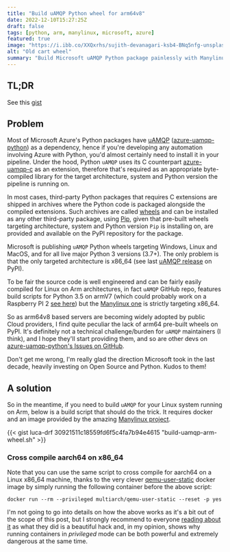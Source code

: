 ```yaml
---
title: "Build uAMQP Python wheel for arm64v8"
date: 2022-12-10T15:27:25Z
draft: false
tags: [python, arm, manylinux, microsoft, azure]
featured: true
image: "https://i.ibb.co/XXQxrhs/sujith-devanagari-ksb4-BNq5nfg-unsplash.jpg"
alt: "Old cart wheel"
summary: "Build Microsoft uAMQP Python package painlessly with Manylinux docker image"
---
```


TL;DR
-----

See this [gist](https://gist.github.com/luca-drf/30921511c18559fd6f5c4fa7b94e4615)


Problem
-------

Most of Microsoft Azure's Python packages have
[uAMQP](https://pypi.org/project/uamqp/)
([azure-uamqp-python](https://github.com/Azure/azure-uamqp-python)) as a
dependency, hence if you're developing any automation involving Azure with
Python, you'd almost certainly need to install it in your pipeline. Under the
hood, Python `uAMQP` uses its C counterpart
[azure-uamqp-c](https://github.com/Azure/azure-uamqp-c) as an extension,
therefore that's required as an appropriate byte-compiled library for the target
architecture, system and Python version the pipeline is running on.

In most cases, third-party Python packages that requires C extensions are
shipped in archives where the Python code is packaged alongside the compiled
extensions. Such archives are called [wheels](https://pythonwheels.com/) and can
be installed as any other third-party package, using
[Pip](https://pip.pypa.io/en/stable/), given that pre-built wheels targeting
architecture, system and Python version `Pip` is installing on, are provided and
available on the PyPI repository for the package.

Microsoft is publishing `uAMQP` Python wheels targeting Windows, Linux and
MacOS, and for all live major Python 3 versions (3.7+). The only problem is that
the only targeted architecture is x86_64 (see last
[uAMQP release](https://pypi.org/project/uamqp/#files) on PyPI).

To be fair the source code is well engineered and can be fairly easily compiled
for Linux on Arm architectures, in fact `uAMQP` GitHub repo, features
build scripts for Python 3.5 on armV7 (which could probably work on a Raspberry
PI 2
[see here](https://github.com/Azure/azure-uamqp-python/blob/main/build_armv7l.sh))
but the [Manylinux one](https://github.com/Azure/azure-uamqp-python/blob/main/build_many_linux.sh)
is strictly targeting x86_64.

So as arm64v8 based servers are becoming widely adopted by public Cloud
providers, I find quite peculiar the lack of arm64 pre-built wheels on PyPI.
It's definitely not a technical challenge/burden for `uAMQP` maintainers (I
think), and I hope they'll start providing them, and so are other devs on
[azure-uamqp-python's Issues on GitHub](https://github.com/Azure/azure-uamqp-python/issues/349).

Don't get me wrong, I'm really glad the direction Microsoft took in the last
decade, heavily investing on Open Source and Python. Kudos to them!


A solution
----------

So in the meantime, if you need to build `uAMQP` for your Linux system running
on Arm, below is a build script that should do the trick. It requires docker and
an image provided by the amazing [Manylinux project](https://github.com/pypa/manylinux).

{{< gist luca-drf 30921511c18559fd6f5c4fa7b94e4615 "build-uamqp-arm-wheel.sh" >}}


### Cross compile aarch64 on x86_64

Note that you can use the same script to cross compile for aarch64 on a Linux
x86_64 machine, thanks to the very clever
[qemu-user-static](https://github.com/multiarch/qemu-user-static) docker image
by simply running the following container before the above script:

```
docker run --rm --privileged multiarch/qemu-user-static --reset -p yes
```

I'm not going to go into details on how the above works as it's a bit out of the
scope of this post, but I strongly recommend to everyone
[reading about it](https://github.com/multiarch/qemu-user-static/blob/master/docs/developers_guide.md)
as what they did is a beautiful hack and, in my opinion, shows why running
containers in _privileged_ mode can be both powerful and extremely dangerous at
the same time.
